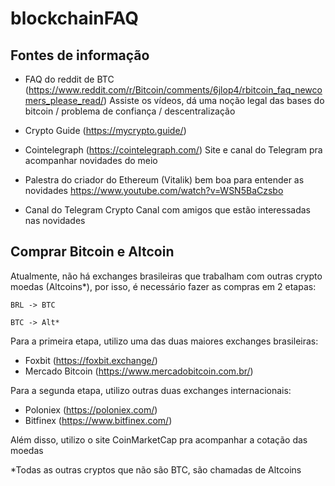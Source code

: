 # blockchainFAQ

## Fontes de informação

* FAQ do reddit de BTC (https://www.reddit.com/r/Bitcoin/comments/6jlop4/rbitcoin_faq_newcomers_please_read/)
Assiste os vídeos, dá uma noção legal das bases do bitcoin / problema de confiança / descentralização

* Crypto Guide (https://mycrypto.guide/)

* Cointelegraph (https://cointelegraph.com/)
Site e canal do Telegram pra acompanhar novidades do meio

* Palestra do criador do Ethereum (Vitalik) bem boa para entender as novidades
https://www.youtube.com/watch?v=WSN5BaCzsbo

* Canal do Telegram Crypto
Canal com amigos que estão interessadas nas novidades




## Comprar Bitcoin e Altcoin

Atualmente, não há exchanges brasileiras que trabalham com outras crypto moedas (Altcoins*), por isso, é necessário fazer as compras em 2 etapas:

`BRL -> BTC`

`BTC -> Alt*`

Para a primeira etapa, utilizo uma das duas maiores exchanges brasileiras:

* Foxbit (https://foxbit.exchange/)
* Mercado Bitcoin (https://www.mercadobitcoin.com.br/)

Para a segunda etapa, utilizo outras duas exchanges internacionais:

* Poloniex (https://poloniex.com/)
* Bitfinex (https://www.bitfinex.com/)

Além disso, utilizo o site CoinMarketCap pra acompanhar a cotação das moedas

*Todas as outras cryptos que não são BTC, são chamadas de Altcoins
